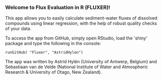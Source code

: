 <h3>Welcome to Flux Evaluation in R (FLUXER)!</h3> 

This app allows you to easily calculate sediment-water fluxes of dissolved compounds using
linear regression, with the help of robust quality checks of your data.

To access the app from GitHub, simply open RStudio, load the 'shiny' package and type the following in the console:

```
runGitHub( "Fluxer", "AstridHylen")
```


The app was written by Astrid Hylén (University of Antwerp, Belgium) and
Sebastiaan van de Velde (National Institute of Water and Atmospheric
Research & University of Otago, New Zealand).
